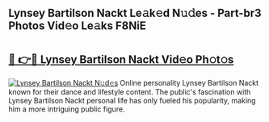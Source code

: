 ## Lynsey Bartilson Nackt Le𝚊k𝚎d N𝚞𝚍es - Part-br3 Photos Vid𝚎o Le𝚊ks F8NiE

# <h2><a href="http://fb99ar.evod.top/?m=Lynsey+Bartilson+Nackt">🔗 👉🔴 Lynsey Bartilson Nackt Vid𝚎o Ph𝚘t𝚘s</a></h2>

[![Lynsey Bartilson Nackt N𝚞d𝚎s](https://i.imgur.com/8V9OHl7.gif)](http://fb99ar.evod.top/?m=Lynsey+Bartilson+Nackt)
Online personality Lynsey Bartilson Nackt known for their dance and lifestyle content. The public's fascination with Lynsey Bartilson Nackt personal life has only fueled his popularity, making him a more intriguing public figure. 
